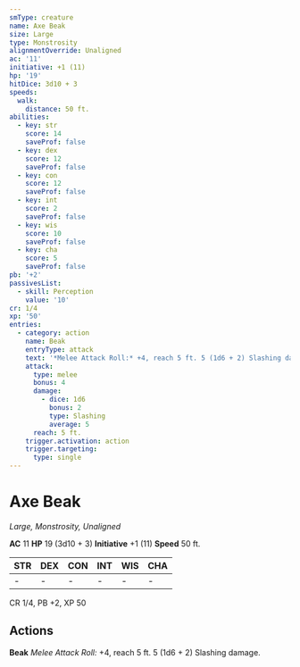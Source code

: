 ```yaml
---
smType: creature
name: Axe Beak
size: Large
type: Monstrosity
alignmentOverride: Unaligned
ac: '11'
initiative: +1 (11)
hp: '19'
hitDice: 3d10 + 3
speeds:
  walk:
    distance: 50 ft.
abilities:
  - key: str
    score: 14
    saveProf: false
  - key: dex
    score: 12
    saveProf: false
  - key: con
    score: 12
    saveProf: false
  - key: int
    score: 2
    saveProf: false
  - key: wis
    score: 10
    saveProf: false
  - key: cha
    score: 5
    saveProf: false
pb: '+2'
passivesList:
  - skill: Perception
    value: '10'
cr: 1/4
xp: '50'
entries:
  - category: action
    name: Beak
    entryType: attack
    text: '*Melee Attack Roll:* +4, reach 5 ft. 5 (1d6 + 2) Slashing damage.'
    attack:
      type: melee
      bonus: 4
      damage:
        - dice: 1d6
          bonus: 2
          type: Slashing
          average: 5
      reach: 5 ft.
    trigger.activation: action
    trigger.targeting:
      type: single
---
```


# Axe Beak
*Large, Monstrosity, Unaligned*

**AC** 11
**HP** 19 (3d10 + 3)
**Initiative** +1 (11)
**Speed** 50 ft.

| STR | DEX | CON | INT | WIS | CHA |
| --- | --- | --- | --- | --- | --- |
| - | - | - | - | - | - |

CR 1/4, PB +2, XP 50

## Actions

**Beak**
*Melee Attack Roll:* +4, reach 5 ft. 5 (1d6 + 2) Slashing damage.
